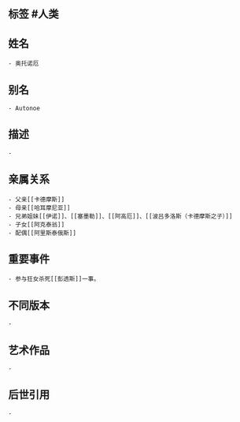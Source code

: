 ## 标签  #人类
## 姓名
	- 奥托诺厄
## 别名
	- Autonoe
## 描述
	-
## 亲属关系
	- 父亲[[卡德摩斯]]
	- 母亲[[哈耳摩尼亚]]
	- 兄弟姐妹[[伊诺]]、[[塞墨勒]]、[[阿高厄]]、[[波吕多洛斯（卡德摩斯之子）]]
	- 子女[[阿克泰翁]]
	- 配偶[[阿里斯泰俄斯]]
## 重要事件
	- 参与狂女杀死[[彭透斯]]一事。
## 不同版本
	-
## 艺术作品
	-
## 后世引用
	-
